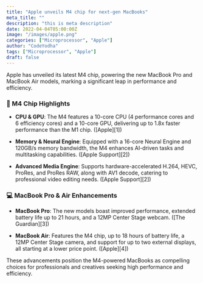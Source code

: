 ```yaml
---
title: "Apple unveils M4 chip for next-gen MacBooks"
meta_title: ""
description: "this is meta description"
date: 2022-04-04T05:00:00Z
image: "/images/apple.png"
categories: ["Microprocessor", "Apple"]
author: "CodeYodha"
tags: ["Microprocessor", "Apple"]
draft: false
---
```


Apple has unveiled its latest M4 chip, powering the new MacBook Pro and MacBook Air models, marking a significant leap in performance and efficiency.

### 🚀 M4 Chip Highlights

* **CPU & GPU**: The M4 features a 10-core CPU (4 performance cores and 6 efficiency cores) and a 10-core GPU, delivering up to 1.8x faster performance than the M1 chip. ([Apple][1])

* **Memory & Neural Engine**: Equipped with a 16-core Neural Engine and 120GB/s memory bandwidth, the M4 enhances AI-driven tasks and multitasking capabilities. ([Apple Support][2])

* **Advanced Media Engine**: Supports hardware-accelerated H.264, HEVC, ProRes, and ProRes RAW, along with AV1 decode, catering to professional video editing needs. ([Apple Support][2])

### 💻 MacBook Pro & Air Enhancements

* **MacBook Pro**: The new models boast improved performance, extended battery life up to 21 hours, and a 12MP Center Stage webcam. ([The Guardian][3])

* **MacBook Air**: Features the M4 chip, up to 18 hours of battery life, a 12MP Center Stage camera, and support for up to two external displays, all starting at a lower price point. ([Apple][4])

These advancements position the M4-powered MacBooks as compelling choices for professionals and creatives seeking high performance and efficiency.

<!-- ## Creative Design

Nam ut rutrum ex, venenatis sollicitudin urna. Aliquam erat volutpat. Integer eu ipsum sem. Ut bibendum lacus vestibulum maximus suscipit. Quisque vitae nibh iaculis neque blandit euismod.

> Lorem ipsum dolor sit amet consectetur adipisicing elit. Nemo vel ad consectetur ut aperiam. Itaque eligendi natus aperiam? Excepturi repellendus consequatur quibusdam optio expedita praesentium est adipisci dolorem ut eius!

Lorem ipsum dolor sit amet consectetur adipisicing elit. Nemo vel ad consectetur ut aperiam. Itaque eligendi natus aperiam? Excepturi repellendus consequatur quibusdam optio expedita praesentium est adipisci dolorem ut eius! -->
